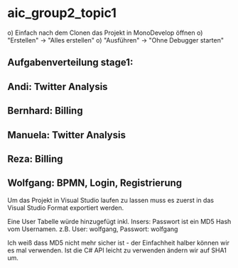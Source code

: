 aic_group2_topic1
=================

o) Einfach nach dem Clonen das Projekt in MonoDevelop öffnen
o) "Erstellen" -> "Alles erstellen"
o) "Ausführen" -> "Ohne Debugger starten"


Aufgabenverteilung stage1:
----------------------------

Andi:		Twitter Analysis
----------------------------
Bernhard:	Billing
----------------------------
Manuela:	Twitter Analysis
----------------------------
Reza: 		Billing
----------------------------
Wolfgang:	BPMN, Login, Registrierung
----------------------------


Um das Projekt in Visual Studio laufen zu lassen muss es zuerst in das Visual Studio Format exportiert werden.


Eine User Tabelle würde hinzugefügt inkl. Insers: Passwort ist ein MD5 Hash vom Usernamen.
z.B. User: wolfgang, Passwort: wolfgang

Ich weiß dass MD5 nicht mehr sicher ist - der Einfachheit halber können wir es mal verwenden. Ist die C# API leicht zu verwenden ändern wir auf SHA1 um.




